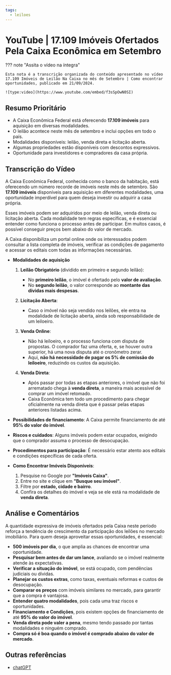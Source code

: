 ```yaml
---
tags:
  - leiloes
---
```


# YouTube | 17.109 Imóveis Ofertados Pela Caixa Econômica em Setembro

??? note "Assita o vídeo na íntegra"

    Esta nota é a transcrição organizada do conteúdo apresentado no vídeo 17.109 Imóveis de Leilão Na Caixa no mês de Setembro | Como encontrar oportunidades, publicado em 21/09/2024.

    ![type:video](https://www.youtube.com/embed/f3sSpOwN0SI)


## Resumo Prioritário
- A Caixa Econômica Federal está oferecendo **17.109 imóveis** para aquisição em diversas modalidades.
- O leilão acontece neste mês de setembro e inclui opções em todo o país.
- Modalidades disponíveis: leilão, venda direta e licitação aberta.
- Algumas propriedades estão disponíveis com descontos expressivos.
- Oportunidade para investidores e compradores da casa própria.

## Transcrição do Vídeo

A Caixa Econômica Federal, conhecida como o banco da habitação, está oferecendo um número recorde de imóveis neste mês de setembro.
São **17.109 imóveis** disponíveis para aquisição em diferentes modalidades, uma oportunidade imperdível para quem deseja investir ou adquirir a casa própria.

Esses imóveis podem ser adquiridos por meio de leilão, venda direta ou licitação aberta.
Cada modalidade tem regras específicas, e é essencial entender como funciona o processo antes de participar.
Em muitos casos, é possível conseguir preços bem abaixo do valor de mercado.

A Caixa disponibiliza um portal online onde os interessados podem consultar a lista completa de imóveis, verificar as condições de pagamento e acessar os editais com todas as informações necessárias.

- **Modalidades de aquisição**

    1. **Leilão Obrigatório** (dividido em primeiro e segundo leilão):
        - No **primeiro leilão**, o imóvel é ofertado pelo **valor de avaliação**.
        - No **segundo leilão**, o valor corresponde ao **montante das dívidas mais despesas**.

    1. **Licitação Aberta**:
        - Caso o imóvel não seja vendido nos leilões, ele entra na modalidade de licitação aberta, ainda sob responsabilidade de um leiloeiro.

    1. **Venda Online**:
        - Não há leiloeiro, e o processo funciona com disputa de propostas. O comprador faz uma oferta, e, se houver outra superior, há uma nova disputa até o cronômetro zerar.
        - Aqui, **não há necessidade de pagar os 5% de comissão do leiloeiro**, reduzindo os custos da aquisição.

    1. **Venda Direta**:
        - Após passar por todas as etapas anteriores, o imóvel que não foi arrematado chega à **venda direta**, a maneira mais acessível de comprar um imóvel retomado.
        - Caixa Econômica tem todo um procedimento para chegar oficialmente na venda direta que é passar pelas etapas anteriores listadas acima.

- **Possibilidades de financiamento**: A Caixa permite financiamento de até **95% do valor do imóvel**.
- **Riscos e cuidados**: Alguns imóveis podem estar ocupados, exigindo que o comprador assuma o processo de desocupação.
- **Procedimentos para participação**: É necessário estar atento aos editais e condições específicas de cada oferta.
- **Como Encontrar Imóveis Disponíveis**:

    1. Pesquise no Google por **"Imóveis Caixa"**.
    1. Entre no site e clique em **"Busque seu imóvel"**.
    1. Filtre por **estado, cidade e bairro**.
    1. Confira os detalhes do imóvel e veja se ele está na modalidade de **venda direta**.

## Análise e Comentários

A quantidade expressiva de imóveis ofertados pela Caixa neste período reforça a tendência de crescimento da participação dos leilões no mercado imobiliário.
Para quem deseja aproveitar essas oportunidades, é essencial:

- **500 imóveis por dia**, o que amplia as chances de encontrar uma oportunidade.
- **Pesquisar bem antes de dar um lance**, avaliando se o imóvel realmente atende às expectativas.
- **Verificar a situação do imóvel**, se está ocupado, com pendências judiciais ou dívidas.
- **Planejar os custos extras**, como taxas, eventuais reformas e custos de desocupação.
- **Comparar os preços** com imóveis similares no mercado, para garantir que a compra é vantajosa.
- **Entender quatro modalidades**, pois cada uma traz riscos e oportunidades.
- **Financiamento e Condições**, pois existem opções de financiamento de até **95% do valor do imóvel**.
- **Venda direta pode valer a pena**, mesmo tendo passado por tantas modalidades e ninguém comprado.
- **Compra só é boa quando o imóvel é comprado abaixo do valor de mercado**.

## Outras referências

- [chatGPT](https://chatgpt.com/share/67d812ce-3818-8003-b3ac-1aa7c4c741aa)
